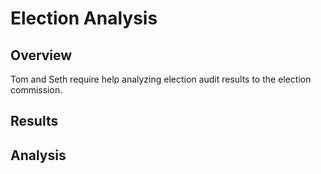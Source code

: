 # Election Analysis

## **Overview**
Tom and Seth require help analyzing election audit results to the election commission.

## Results

## Analysis

